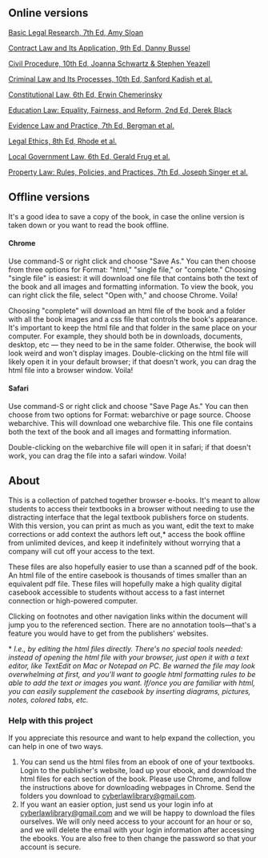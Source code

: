 ## Online versions
[Basic Legal Research, 7th Ed, Amy Sloan](https://cyberlawlibrary.github.io/Casebooks/Basic-Legal-Research-7th-Ed)

[Contract Law and Its Application, 9th Ed, Danny Bussel](https://cyberlawlibrary.github.io/Casebooks/Contract-Law-and-Its-Application-9th-Ed)

[Civil Procedure, 10th Ed, Joanna Schwartz & Stephen Yeazell](https://cyberlawlibrary.github.io/Casebooks/Civil-Procedure-10th-Ed)

[Criminal Law and Its Processes, 10th Ed, Sanford Kadish et al.](https://cyberlawlibrary.github.io/Casebooks/Criminal-Law-and-Its-Processes-10th-Ed)

[Constitutional Law, 6th Ed, Erwin Chemerinsky](https://cyberlawlibrary.github.io/Casebooks/Constitutional-Law-6th-Ed)

[Education Law: Equality, Fairness, and Reform, 2nd Ed, Derek Black](https://cyberlawlibrary.github.io/Casebooks/Education-Law-Equality-Fairness-and-Reform-2nd-Ed)

[Evidence Law and Practice, 7th Ed, Bergman et al.](https://cyberlawlibrary.github.io/Casebooks/Evidence-Law-and-Practice-7th-Ed)

[Legal Ethics, 8th Ed, Rhode et al.](https://cyberlawlibrary.github.io/Casebooks/Legal-Ethics-8th-Ed)

[Local Government Law, 6th Ed, Gerald Frug et al.](https://cyberlawlibrary.github.io/Casebooks/Local-Government-Law-6th-Ed)

[Property Law: Rules, Policies, and Practices, 7th Ed, Joseph Singer et al.](https://cyberlawlibrary.github.io/Casebooks/Property-Law-7th-Ed)



## Offline versions

It's a good idea to save a copy of the book, in case the online version is taken down or you want to read the book offline.

#### Chrome

Use command-S or right click and choose "Save As." You can then choose from three options for Format: "html," "single file," or "complete." Choosing "single file" is easiest: it will download one file that contains both the text of the book and all images and formatting information. To view the book, you can right click the file, select "Open with," and choose Chrome. Voila!

Choosing "complete" will download an html file of the book and a folder with all the book images and a css file that controls the book's appearance. It's important to keep the html file and that folder in the same place on your computer. For example, they should both be in downloads, documents, desktop, etc — they need to be in the same folder. Otherwise, the book will look weird and won't display images. Double-clicking on the html file will likely open it in your default browser; if that doesn't work, you can drag the html file into a browser window. Voila!

#### Safari

Use command-S or right click and choose "Save Page As." You can then choose from two options for Format: webarchive or page source. Choose webarchive. This will download one webarchive file. This one file contains both the text of the book and all images and formatting information.

Double-clicking on the webarchive file will open it in safari; if that doesn't work, you can drag the file into a safari window. Voila!


## About

This is a  collection of patched together browser e-books. It's meant to allow students to access their textbooks in a browser without needing to use the distracting interface that the legal textbook publishers force on students. With this version, you can print as much as you want, edit the text to make corrections or add context the authors left out,\* access the book offline from unlimited devices, and keep it indefinitely without worrying that a company will cut off your access to the text.

These files are also hopefully easier to use than a scanned pdf of the book. An html file of the entire casebook is thousands of times smaller than an equivalent pdf file. These files will hopefully make a high quality digital casebook accessible to students without access to a fast internet connection or high-powered computer.

Clicking on footnotes and other navigation links within the document will jump you to the referenced section. There are no annotation tools—that's a feature you would have to get from the publishers' websites.


\* *I.e., by editing the html files directly. There's no special tools needed: instead of opening the html file with your browser, just open it with a text editor, like TextEdit on Mac or Notepad on PC. Be warned the file may look overwhelming at first, and you'll want to google html formatting rules to be able to add the text or images you want.
If/once you are familiar with html, you can easily supplement the casebook by inserting diagrams, pictures, notes, colored tabs, etc.*

### Help with this project

If you appreciate this resource and want to help expand the collection, you can help in one of two ways.
1. You can send us the html files from an ebook of one of your textbooks. Login to the publisher's website, load up your ebook, and download the html files for each section of the book. Please use Chrome, and follow the instructions above for downloading webpages in Chrome. Send the folders you download to cyberlawlibrary@gmail.com.  
2. If you want an easier option, just send us your login info at cyberlawlibrary@gmail.com and we will be happy to download the files ourselves. We will only need access to your account for an hour or so, and we will delete the email with your login information after accessing the ebooks. You are also free to then change the password so that your account is secure.
